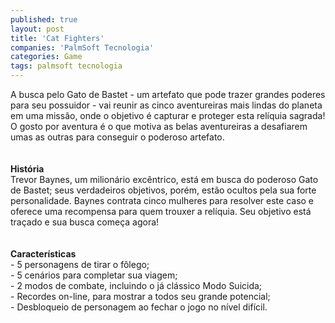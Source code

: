 ```yaml
---
published: true
layout: post
title: 'Cat Fighters'
companies: 'PalmSoft Tecnologia'
categories: Game
tags: palmsoft tecnologia
---
```

A busca pelo Gato de Bastet - um artefato que pode trazer grandes poderes para seu possuidor - vai reunir as cinco aventureiras mais lindas do planeta em uma miss&atilde;o, onde o objetivo &eacute; capturar e proteger esta rel&iacute;quia sagrada!<br />O gosto por aventura &eacute; o que motiva as belas aventureiras a desafiarem umas as outras para conseguir o poderoso artefato.<br /><br /><br /><span style="font-weight: bold;">Hist&oacute;ria</span><br />Trevor Baynes, um milion&aacute;rio exc&ecirc;ntrico, est&aacute; em busca do poderoso Gato de Bastet; seus verdadeiros objetivos, por&eacute;m, est&atilde;o ocultos pela sua forte personalidade. Baynes contrata cinco mulheres para resolver este caso e oferece uma recompensa para quem trouxer a rel&iacute;quia. Seu objetivo est&aacute; tra&ccedil;ado e sua busca come&ccedil;a agora!<br /><br /><br /><span style="font-weight: bold;">Caracter&iacute;sticas</span><br />- 5 personagens de tirar o f&ocirc;lego;<br />- 5 cen&aacute;rios para completar sua viagem;<br />- 2 modos de combate, incluindo o j&aacute; cl&aacute;ssico Modo Suicida;<br />- Recordes on-line, para mostrar a todos seu grande potencial;<br />- Desbloqueio de personagem ao fechar o jogo no n&iacute;vel dif&iacute;cil.